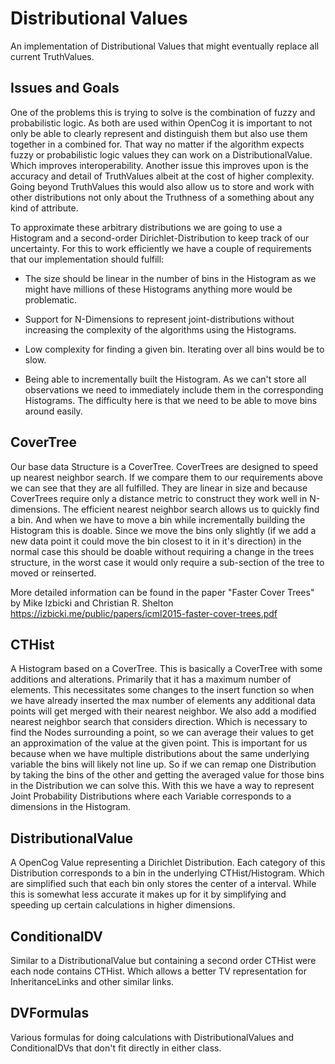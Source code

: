 Distributional Values
=====================

An implementation of Distributional Values that might eventually replace all current TruthValues.

Issues and Goals
----------------

One of the problems this is trying to solve is the combination of fuzzy and probabilistic logic. As both are used within OpenCog it is important to not only be able to clearly represent and distinguish them but also use them together in a combined for. That way no matter if the algorithm expects fuzzy or probabilistic logic values they can work on a DistributionalValue. Which improves interoperability.
Another issue this improves upon is the accuracy and detail of TruthValues albeit at the cost of higher complexity.
Going beyond TruthValues this would also allow us to store and work with other distributions not only about the Truthness of a something about any kind of attribute.

To approximate these arbitrary distributions we are going to use a Histogram and a second-order Dirichlet-Distribution to keep track of our uncertainty.
For this to work efficiently we have a couple of requirements that our implementation should fulfill:

 - The size should be linear in the number of bins in the Histogram as we might have millions of these Histograms anything more would be problematic.

 - Support for N-Dimensions to represent joint-distributions without increasing the complexity of the algorithms using the Histograms.

 - Low complexity for finding a given bin. Iterating over all bins would be to slow.

 - Being able to incrementally built the Histogram. As we can't store all observations we need to immediately include them in the corresponding Histograms. The difficulty here is that we need to be able to move bins around easily.

CoverTree
---------

Our base data Structure is a CoverTree. CoverTrees are designed to speed up nearest neighbor search. If we compare them to our requirements above we can see that they are all fulfilled. They are linear in size and because CoverTrees require only a distance metric to construct they work well in N-dimensions. The efficient nearest neighbor search allows us to quickly find a bin. And when we have to move a bin while incrementally building the Histogram this is doable. Since we move the bins only slightly (if we add a new data point it could move the bin closest to it in it's direction) in the normal case this should be doable without requiring a change in the trees structure, in the worst case it would only require a sub-section of the tree to moved or reinserted.


More detailed information can be found in the paper "Faster Cover Trees" by Mike Izbicki and Christian R. Shelton
https://izbicki.me/public/papers/icml2015-faster-cover-trees.pdf

CTHist
------

A Histogram based on a CoverTree. This is basically a CoverTree with some additions and alterations. Primarily that it has a maximum number of elements. This necessitates some changes to the insert function so when we have already inserted the max number of elements any additional data points will get merged with their nearest neighbor.
We also add a modified nearest neighbor search that considers direction. Which is necessary to find the Nodes surrounding a point, so we can average their values to get an approximation of the value at the given point. 
This is important for us because when we have multiple distributions about the same underlying variable the bins will likely not line up. So if we can remap one Distribution by taking the bins of the other and getting the averaged value for those bins in the Distribution we can solve this.
With this we have a way to represent Joint Probability Distributions where each Variable corresponds to a dimensions in the Histogram.

DistributionalValue
-------------------

A OpenCog Value representing a Dirichlet Distribution. Each category of this Distribution corresponds to a bin in the underlying CTHist/Histogram. 
Which are simplified such that each bin only stores the center of a interval. While this is somewhat less accurate it makes up for it by simplifying and speeding up certain calculations in higher dimensions.

ConditionalDV
-------------

Similar to a DistributionalValue but containing a second order CTHist were each node contains CTHist<double>.
Which allows a better TV representation for InheritanceLinks and other similar links.

DVFormulas
----------

Various formulas for doing calculations with DistributionalValues and ConditionalDVs that don't fit directly in either class.
